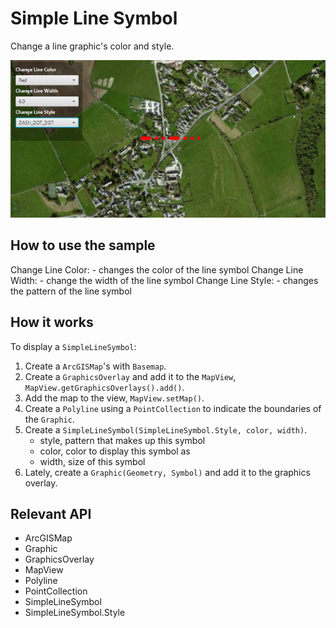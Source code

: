# Simple Line Symbol

Change a line graphic's color and style.

![](SimpleLineSymbol.png)

## How to use the sample

Change Line Color: - changes the color of the line symbol
Change Line Width: - change the width of the line symbol
Change Line Style: - changes the pattern of the line symbol

## How it works

To display a `SimpleLineSymbol`:

1.  Create a `ArcGISMap`'s with `Basemap`.
2.  Create a `GraphicsOverlay` and add it to the `MapView`, `MapView.getGraphicsOverlays().add()`.
3.  Add the map to the view, `MapView.setMap()`.
4.  Create a `Polyline` using a `PointCollection` to indicate the boundaries of the `Graphic`.
5.  Create a `SimpleLineSymbol(SimpleLineSymbol.Style, color, width)`.
    *   style, pattern that makes up this symbol
    *   color, color to display this symbol as
    *   width, size of this symbol
6.  Lately, create a `Graphic(Geometry, Symbol)` and add it to the graphics overlay.

## Relevant API

*   ArcGISMap
*   Graphic
*   GraphicsOverlay
*   MapView
*   Polyline
*   PointCollection
*   SimpleLineSymbol
*   SimpleLineSymbol.Style
